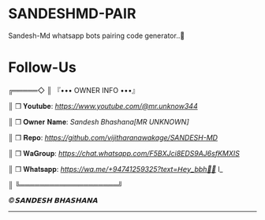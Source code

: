 # SANDESHMD-PAIR
Sandesh-Md whatsapp bots pairing code generator..🥰

# Follow-Us
╔═════◇
║ 『••• OWNER INFO •••』

║ ❒ 𝐘𝐨𝐮𝐭𝐮𝐛𝐞: _https://www.youtube.com/@mr.unknow344_

║ ❒ 𝐎𝐰𝐧𝐞𝐫 𝐍𝐚𝐦𝐞: _Sandesh Bhashana[MR UNKNOWN]_

║ ❒ 𝐑𝐞𝐩𝐨: _https://github.com/vijitharanawakage/SANDESH-MD_

║ ❒ 𝐖𝐚𝐆𝐫𝐨𝐮𝐩: _https://chat.whatsapp.com/F5BXJci8EDS9AJ6sfKMXIS_

║ ❒ 𝐖𝐡𝐚𝐭𝐬𝐚𝐩𝐩: _https://wa.me/+94741259325?text=𝘏𝘦𝘺_bbh🧸🍃_  l_

║ 
╚════════════════════╝ 

 *©𝗦𝗔𝗡𝗗𝗘𝗦𝗛 𝗕𝗛𝗔𝗦𝗛𝗔𝗡𝗔*
___________________________________
